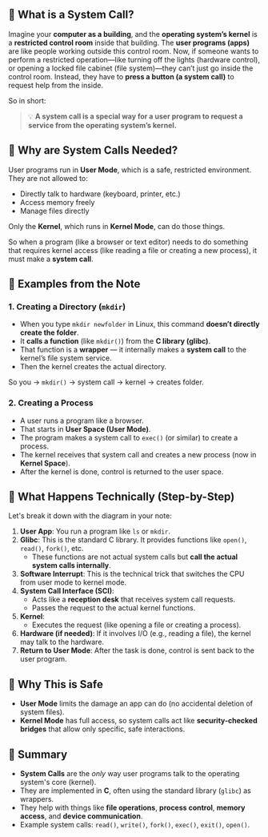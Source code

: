 ## 🧠 What is a System Call?

Imagine your **computer as a building**, and the **operating system’s kernel** is a **restricted control room** inside that building. The **user programs (apps)** are like people working outside this control room. Now, if someone wants to perform a restricted operation—like turning off the lights (hardware control), or opening a locked file cabinet (file system)—they can’t just go inside the control room. Instead, they have to **press a button (a system call)** to request help from the inside.

So in short:

> 💡 **A system call is a special way for a user program to request a service from the operating system’s kernel.**

## 🤔 Why are System Calls Needed?

User programs run in **User Mode**, which is a safe, restricted environment. They are not allowed to:
- Directly talk to hardware (keyboard, printer, etc.)
- Access memory freely
- Manage files directly

Only the **Kernel**, which runs in **Kernel Mode**, can do those things.

So when a program (like a browser or text editor) needs to do something that requires kernel access (like reading a file or creating a new process), it must make a **system call**.

## 📌 Examples from the Note

### 1. **Creating a Directory (`mkdir`)**
- When you type `mkdir newfolder` in Linux, this command **doesn’t directly create the folder**.
- It **calls a function** (like `mkdir()`) from the **C library (glibc)**.
- That function is a **wrapper** — it internally makes a **system call** to the kernel’s file system service.
- Then the kernel creates the actual directory.

So you → `mkdir()` → system call → kernel → creates folder.

### 2. **Creating a Process**
- A user runs a program like a browser.
- That starts in **User Space (User Mode)**.
- The program makes a system call to `exec()` (or similar) to create a process.
- The kernel receives that system call and creates a new process (now in **Kernel Space**).
- After the kernel is done, control is returned to the user space.

## 🔁 What Happens Technically (Step-by-Step)

Let's break it down with the diagram in your note:

1. **User App**: You run a program like `ls` or `mkdir`.
2. **Glibc**: This is the standard C library. It provides functions like `open()`, `read()`, `fork()`, etc.
   - These functions are not actual system calls but **call the actual system calls internally**.
3. **Software Interrupt**: This is the technical trick that switches the CPU from user mode to kernel mode.
4. **System Call Interface (SCI)**:
   - Acts like a **reception desk** that receives system call requests.
   - Passes the request to the actual kernel functions.
5. **Kernel**:
   - Executes the request (like opening a file or creating a process).
6. **Hardware (if needed)**: If it involves I/O (e.g., reading a file), the kernel may talk to the hardware.
7. **Return to User Mode**: After the task is done, control is sent back to the user program.

## 🔐 Why This is Safe

- **User Mode** limits the damage an app can do (no accidental deletion of system files).
- **Kernel Mode** has full access, so system calls act like **security-checked bridges** that allow only specific, safe interactions.

## 📝 Summary

- **System Calls** are the *only* way user programs talk to the operating system's core (kernel).
- They are implemented in **C**, often using the standard library (`glibc`) as wrappers.
- They help with things like **file operations**, **process control**, **memory access**, and **device communication**.
- Example system calls: `read()`, `write()`, `fork()`, `exec()`, `exit()`, `open()`.
